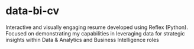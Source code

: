 # data-bi-cv
Interactive and visually engaging resume developed using Reflex (Python). Focused on demonstrating my capabilities in leveraging data for strategic insights within Data &amp; Analytics and Business Intelligence roles
